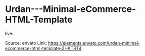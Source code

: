 # Urdan---Minimal-eCommerce-HTML-Template
live:

Source: envato
Link: https://elements.envato.com/urdan-minimal-ecommerce-html-template-2HKTRT4
